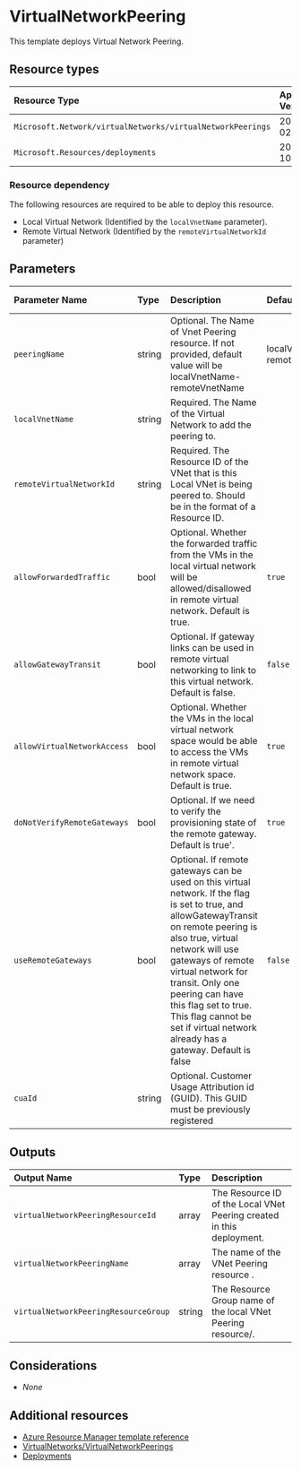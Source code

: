 # VirtualNetworkPeering

This template deploys Virtual Network Peering.

## Resource types

| Resource Type                                              | Api Version |
| :--------------------------------------------------------- | :---------- |
| `Microsoft.Network/virtualNetworks/virtualNetworkPeerings` | 2021-02-01  |
| `Microsoft.Resources/deployments`                          | 2019-10-01  |

### Resource dependency

The following resources are required to be able to deploy this resource.

- Local Virtual Network (Identified by the `localVnetName` parameter).
- Remote Virtual Network (Identified by the `remoteVirtualNetworkId` parameter)

## Parameters

| Parameter Name              | Type   | Description                                                                                                                                                                                                                                                                                                                                                        | DefaultValue                 | Possible values |
| :-------------------------- | :----- | :----------------------------------------------------------------------------------------------------------------------------------------------------------------------------------------------------------------------------------------------------------------------------------------------------------------------------------------------------------------- | :--------------------------- | :-------------- |
| `peeringName`               | string | Optional. The Name of Vnet Peering resource. If not provided, default value will be localVnetName-remoteVnetName                                                                                                                                                                                                                                                   | localVnetName-remoteVnetName |                 |
| `localVnetName`             | string | Required. The Name of the Virtual Network to add the peering to.                                                                                                                                                                                                                                                                                                   |                              |                 |
| `remoteVirtualNetworkId`    | string | Required. The Resource ID of the VNet that is this Local VNet is being peered to. Should be in the format of a Resource ID.                                                                                                                                                                                                                                        |                              |                 |
| `allowForwardedTraffic`     | bool   | Optional. Whether the forwarded traffic from the VMs in the local virtual network will be allowed/disallowed in remote virtual network. Default is true.                                                                                                                                                                                                           | `true`                       |                 |
| `allowGatewayTransit`       | bool   | Optional. If gateway links can be used in remote virtual networking to link to this virtual network. Default is false.                                                                                                                                                                                                                                             | `false`                      |                 |
| `allowVirtualNetworkAccess` | bool   | Optional. Whether the VMs in the local virtual network space would be able to access the VMs in remote virtual network space. Default is true.                                                                                                                                                                                                                     | `true`                       |                 |
| `doNotVerifyRemoteGateways` | bool   | Optional. If we need to verify the provisioning state of the remote gateway. Default is true'.                                                                                                                                                                                                                                                                     | `true`                       |                 |
| `useRemoteGateways`         | bool   | Optional. If remote gateways can be used on this virtual network. If the flag is set to true, and allowGatewayTransit on remote peering is also true, virtual network will use gateways of remote virtual network for transit. Only one peering can have this flag set to true. This flag cannot be set if virtual network already has a gateway. Default is false | `false`                      |                 |
| `cuaId`                     | string | Optional. Customer Usage Attribution id (GUID). This GUID must be previously registered                                                                                                                                                                                                                                                                            |                              |                 |

## Outputs

| Output Name                          | Type   | Description                                                           |
| :----------------------------------- | :----- | :-------------------------------------------------------------------- |
| `virtualNetworkPeeringResourceId`    | array  | The Resource ID of the Local VNet Peering created in this deployment. |
| `virtualNetworkPeeringName`          | array  | The name of the VNet Peering resource  .                              |
| `virtualNetworkPeeringResourceGroup` | string | The Resource Group name of the local VNet Peering resource/.          |

## Considerations

- *None*

## Additional resources

- [Azure Resource Manager template reference](https://docs.microsoft.com/en-us/azure/templates/)
- [VirtualNetworks/VirtualNetworkPeerings](https://docs.microsoft.com/en-us/azure/templates/Microsoft.Network/2020-05-01/virtualNetworks/virtualNetworkPeerings)
- [Deployments](https://docs.microsoft.com/en-us/azure/templates/Microsoft.Resources/2019-10-01/deployments)
